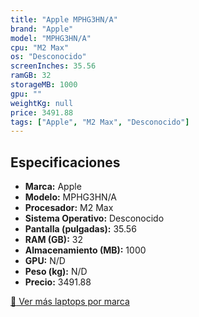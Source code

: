 ```yaml
---
title: "Apple MPHG3HN/A"
brand: "Apple"
model: "MPHG3HN/A"
cpu: "M2 Max"
os: "Desconocido"
screenInches: 35.56
ramGB: 32
storageMB: 1000
gpu: ""
weightKg: null
price: 3491.88
tags: ["Apple", "M2 Max", "Desconocido"]
---
```

## Especificaciones

- **Marca:** Apple
- **Modelo:** MPHG3HN/A
- **Procesador:** M2 Max
- **Sistema Operativo:** Desconocido
- **Pantalla (pulgadas):** 35.56
- **RAM (GB):** 32
- **Almacenamiento (MB):** 1000
- **GPU:** N/D
- **Peso (kg):** N/D
- **Precio:** 3491.88

[:rocket: Ver más laptops por marca](/brand/apple)
